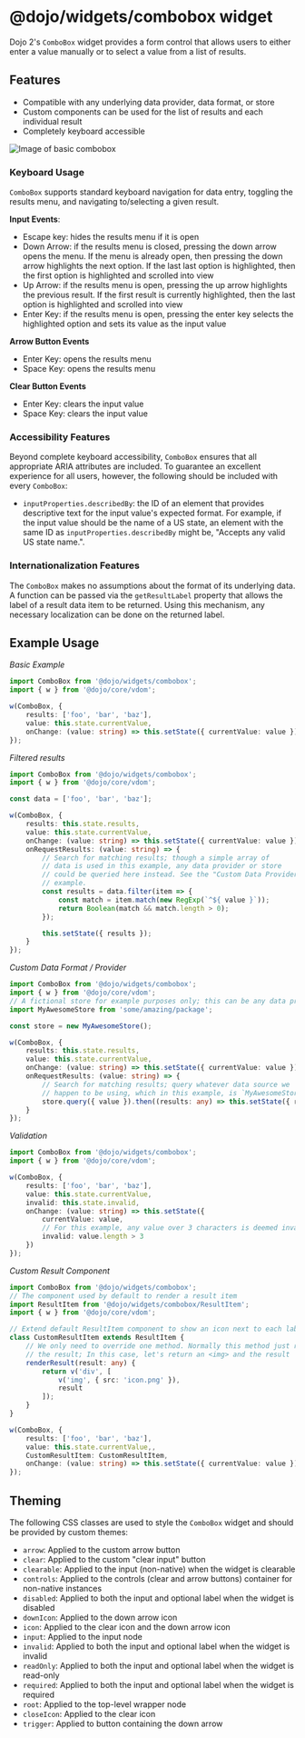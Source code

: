 # @dojo/widgets/combobox widget

Dojo 2's `ComboBox` widget provides a form control that allows users to either enter a value manually or to select a value from a list of results.

## Features

- Compatible with any underlying data provider, data format, or store
- Custom components can be used for the list of results and each individual result
- Completely keyboard accessible

![Image of basic combobox](http://placekitten.com/450/300)

### Keyboard Usage

`ComboBox` supports standard keyboard navigation for data entry, toggling the results menu, and navigating to/selecting a given result.

**Input Events**:

- Escape key: hides the results menu if it is open
- Down Arrow: if the results menu is closed, pressing the down arrow opens the menu. If the menu is already open, then pressing the down arrow highlights the next option. If the last last option is highlighted, then the first option is highlighted and scrolled into view
- Up Arrow: if the results menu is open, pressing the up arrow highlights the previous result. If the first result is currently highlighted, then the last option is highlighted and scrolled into view
- Enter Key: if the results menu is open, pressing the enter key selects the highlighted option and sets its value as the input value

**Arrow Button Events**

- Enter Key: opens the results menu
- Space Key: opens the results menu

**Clear Button Events**

- Enter Key: clears the input value
- Space Key: clears the input value

### Accessibility Features

Beyond complete keyboard accessibility, `ComboBox` ensures that all appropriate ARIA attributes are included. To guarantee an excellent experience for all users, however, the following should be included with every `ComboBox`:

- `inputProperties.describedBy`: the ID of an element that provides descriptive text for the input value's expected format. For example, if the input value should be the name of a US state, an element with the same ID as `inputProperties.describedBy` might be, "Accepts any valid US state name.".

### Internationalization Features

The `ComboBox` makes no assumptions about the format of its underlying data. A function can be passed via the `getResultLabel` property that allows the label of a result data item to be returned. Using this mechanism, any necessary localization can be done on the returned label.

## Example Usage

*Basic Example*
```typescript
import ComboBox from '@dojo/widgets/combobox';
import { w } from '@dojo/core/vdom';

w(ComboBox, {
	results: ['foo', 'bar', 'baz'],
	value: this.state.currentValue,
	onChange: (value: string) => this.setState({ currentValue: value })
});
```

*Filtered results*
```typescript
import ComboBox from '@dojo/widgets/combobox';
import { w } from '@dojo/core/vdom';

const data = ['foo', 'bar', 'baz'];

w(ComboBox, {
	results: this.state.results,
	value: this.state.currentValue,
	onChange: (value: string) => this.setState({ currentValue: value }),
	onRequestResults: (value: string) => {
		// Search for matching results; though a simple array of
		// data is used in this example, any data provider or store
		// could be queried here instead. See the "Custom Data Provider"
		// example.
		const results = data.filter(item => {
			const match = item.match(new RegExp(`^${ value }`));
			return Boolean(match && match.length > 0);
		});

		this.setState({ results });
	}
});
```

*Custom Data Format / Provider*
```typescript
import ComboBox from '@dojo/widgets/combobox';
import { w } from '@dojo/core/vdom';
// A fictional store for example purposes only; this can be any data provider
import MyAwesomeStore from 'some/amazing/package';

const store = new MyAwesomeStore();

w(ComboBox, {
	results: this.state.results,
	value: this.state.currentValue,
	onChange: (value: string) => this.setState({ currentValue: value }),
	onRequestResults: (value: string) => {
		// Search for matching results; query whatever data source we
		// happen to be using, which in this example, is `MyAwesomeStore`
		store.query({ value }).then((results: any) => this.setState({ results }));
	}
});
```

*Validation*
```typescript
import ComboBox from '@dojo/widgets/combobox';
import { w } from '@dojo/core/vdom';

w(ComboBox, {
	results: ['foo', 'bar', 'baz'],
	value: this.state.currentValue,
	invalid: this.state.invalid,
	onChange: (value: string) => this.setState({
		currentValue: value,
		// For this example, any value over 3 characters is deemed invalid
		invalid: value.length > 3
	})
});
```

*Custom Result Component*
```typescript
import ComboBox from '@dojo/widgets/combobox';
// The component used by default to render a result item
import ResultItem from '@dojo/widgets/combobox/ResultItem';
import { w } from '@dojo/core/vdom';

// Extend default ResultItem component to show an icon next to each label
class CustomResultItem extends ResultItem {
	// We only need to override one method. Normally this method just returns
	// the result; In this case, let's return an <img> and the result
	renderResult(result: any) {
		return v('div', [
			v('img', { src: 'icon.png' }),
			result
		]);
	}
}

w(ComboBox, {
	results: ['foo', 'bar', 'baz'],
	value: this.state.currentValue,,
	CustomResultItem: CustomResultItem,
	onChange: (value: string) => this.setState({ currentValue: value })
});
```

## Theming

The following CSS classes are used to style the `ComboBox` widget and should be provided by custom themes:

- `arrow`: Applied to the custom arrow button
- `clear`: Applied to the custom "clear input" button
- `clearable`: Applied to the input (non-native) when the widget is clearable
- `controls`: Applied to the controls (clear and arrow buttons) container for non-native instances
- `disabled`: Applied to both the input and optional label when the widget is disabled
- `downIcon`: Applied to the down arrow icon
- `icon`: Applied to the clear icon and the down arrow icon
- `input`: Applied to the input node
- `invalid`: Applied to both the input and optional label when the widget is invalid
- `readOnly`: Applied to both the input and optional label when the widget is read-only
- `required`: Applied to both the input and optional label when the widget is required
- `root`: Applied to the top-level wrapper node
- `closeIcon`: Applied to the clear icon
- `trigger`: Applied to button containing the down arrow
